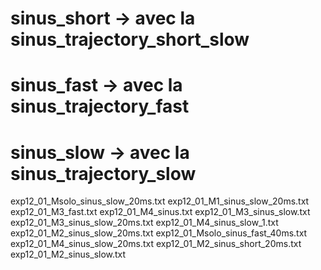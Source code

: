 # sinus_short -> avec la sinus_trajectory_short_slow
# sinus_fast -> avec la sinus_trajectory_fast
# sinus_slow -> avec la sinus_trajectory_slow

exp12_01_Msolo_sinus_slow_20ms.txt
exp12_01_M1_sinus_slow_20ms.txt
exp12_01_M3_fast.txt
exp12_01_M4_sinus.txt
exp12_01_M3_sinus_slow.txt
exp12_01_M3_sinus_slow_20ms.txt
exp12_01_M4_sinus_slow_1.txt
exp12_01_M2_sinus_slow_20ms.txt
exp12_01_Msolo_sinus_fast_40ms.txt
exp12_01_M4_sinus_slow_20ms.txt
exp12_01_M2_sinus_short_20ms.txt
exp12_01_M2_sinus_slow.txt